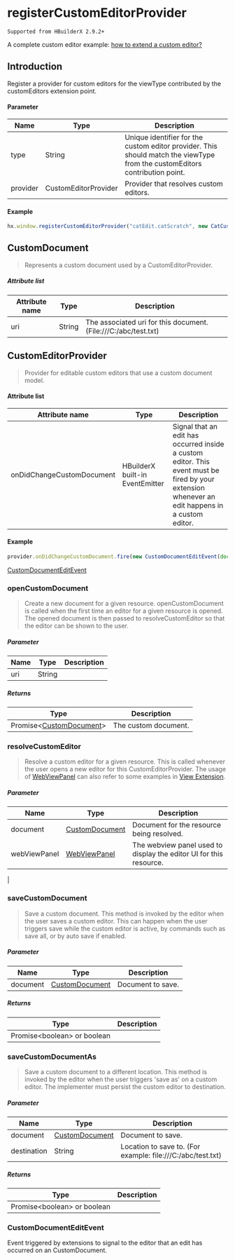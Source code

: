# registerCustomEditorProvider
`Supported from HBuilderX 2.9.2+`

A complete custom editor example: <a href="/ExtensionTutorial/customeditor" target="_blank">how to extend a custom editor?</a>

## Introduction

Register a provider for custom editors for the viewType contributed by the customEditors extension point.

#### Parameter

|Name	|Type					|Description											|
|--		|--							|--												|
|type	|String	|	Unique identifier for the custom editor provider. This should match the viewType from the customEditors contribution point.	|
|provider|CustomEditorProvider |Provider that resolves custom editors.|


#### Example
```javascript
hx.window.registerCustomEditorProvider("catEdit.catScratch", new CatCustomEditorProvider());
```

## CustomDocument

> Represents a custom document used by a CustomEditorProvider.

##### Attribute list

|Attribute name		|Type	|Description				|
|--			|--			|--					|
|uri		|String		|The associated uri for this document. (File:///C:/abc/test.txt)|

## CustomEditorProvider

> Provider for editable custom editors that use a custom document model.

#### Attribute list

|Attribute name		|Type	|Description				|
|--			|--			|--					|
|onDidChangeCustomDocument | HBuilderX built-in EventEmitter	| Signal that an edit has occurred inside a custom editor. This event must be fired by your extension whenever an edit happens in a custom editor. |

#### Example
``` javascript
provider.onDidChangeCustomDocument.fire(new CustomDocumentEditEvent(document));
```
[CustomDocumentEditEvent](#CustomDocumentEditEvent)

### openCustomDocument

> Create a new document for a given resource. openCustomDocument is called when the first time an editor for a given resource is opened. The opened document is then passed to resolveCustomEditor so that the editor can be shown to the user.

##### Parameter
|Name	    |Type	    |Description			|
|--			|--			|--				|
|uri	|String		||

##### Returns
|Type	|Description		|
|--			|--			|
|Promise&lt;[CustomDocument](#CustomDocument)&gt;	|The custom document.|

### resolveCustomEditor

> Resolve a custom editor for a given resource. This is called whenever the user opens a new editor for this CustomEditorProvider.
> The usage of [WebViewPanel](#WebViewPanel) can also refer to some examples in [View Extension](/views.md#WebView).

##### Parameter
|Name	    |Type	    |Description			|
|--			|--			|--				|
|document	|[CustomDocument](#CustomDocument)		|Document for the resource being resolved.|
|webViewPanel	|[WebViewPanel](/ExtensionDocs/Api/windows/createWebView?id=webviewpanel)		|The webview panel used to display the editor UI for this resource.

|

### saveCustomDocument

> Save a custom document. This method is invoked by the editor when the user saves a custom editor. This can happen when the user triggers save while the custom editor is active, by commands such as save all, or by auto save if enabled.

##### Parameter

|Name	    |Type	    |Description			|
|--			|--			|--				|
|document	|[CustomDocument](#CustomDocument)		| Document to save. |

##### Returns

|Type	|Description		|
|--			|--			|
|Promise&lt;boolean&gt; or boolean	||

### saveCustomDocumentAs

> Save a custom document to a different location. This method is invoked by the editor when the user triggers 'save as' on a custom editor. The implementer must persist the custom editor to destination.

##### Parameter

|Name	    |Type	    |Description			|
|--			|--			|--				|
|document	|[CustomDocument](#CustomDocument)		| Document to save. |
|destination	|String		| Location to save to. (For example: file:///C:/abc/test.txt) |

##### Returns

|Type	|Description		|
|--			|--			|
|Promise&lt;boolean&gt; or boolean	||

### CustomDocumentEditEvent
Event triggered by extensions to signal to the editor that an edit has occurred on an CustomDocument.
